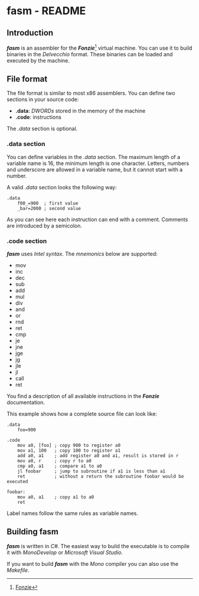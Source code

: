 # fasm - README

## Introduction

***fasm*** is an assembler for the ***Fonzie***[^1] virtual machine. You can
use it to build binaries in the *Delvecchio* format. These binaries can be
loaded and executed by the machine.

[^1]: [Fonzie](https://github.com/20centaurifux/Fonzie/)


## File format

The file format is similar to most x86 assemblers. You can define two sections
in your source code:

* **.data**: *DWORDs* stored in the memory of the machine
* **.code**: instructions

The *.data* section is optional.


### .data section

You can define variables in the *.data* section. The maximum length of a
variable name is 16, the minimum length is one character. Letters, numbers and
underscore are allowed in a variable name, but it cannot start with a number.

A valid *.data* section looks the following way:

	.data
		f00_=900  ; first value
		_bar=2000 ; second value

As you can see here each instruction can end with a comment. Comments are
introduced by a semicolon.


### .code section

***fasm*** uses *Intel syntax*. The *mnemonics* below are supported:

* mov
* inc
* dec
* sub
* add
* mul
* div
* and
* or
* rnd
* ret
* cmp
* je
* jne
* jge
* jg
* jle
* jl
* call
* ret

You find a description of all available instructions in the ***Fonzie***
documentation.

This example shows how a complete source file can look like:

	.data
		foo=900

	.code
		mov a0, [foo] ; copy 900 to register a0
		mov a1, 100   ; copy 100 to register a1
		add a0, a1    ; add register a0 and a1, result is stored in r
		mov a0, r     ; copy r to a0
		cmp a0, a1    ; compare a1 to a0
		jl foobar     ; jump to subroutine if a1 is less than a1
		ret           ; without a return the subroutine foobar would be executed

	foobar:
		mov a0, a1    ; copy a1 to a0
		ret

Label names follow the same rules as variable names.


## Building fasm

***fasm*** is written in *C#*. The easiest way to build the executable is to
compile it with *MonoDevelop* or *Microsoft Visual Studio*.

If you want to build ***fasm*** with the *Mono* compiler you can also use
the *Makefile*.
